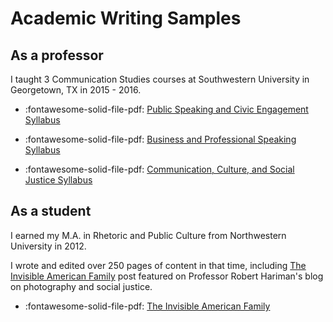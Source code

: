 # Academic Writing Samples

## As a professor

I taught 3 Communication Studies courses at Southwestern University in Georgetown, TX in 2015 - 2016.

  - :fontawesome-solid-file-pdf: [Public Speaking and Civic Engagement Syllabus](assets/public_speaking_syllabus.pdf)

  - :fontawesome-solid-file-pdf: [Business and Professional Speaking Syllabus](assets/business_professional_speaking.pdf)

  - :fontawesome-solid-file-pdf: [Communication, Culture, and Social Justice Syllabus](assets/southwestern_syllabus.pdf)

## As a student

I earned my M.A. in Rhetoric and Public Culture from Northwestern University in 2012.

I wrote and edited over 250 pages of content in that time, including [The Invisible American Family](http://www.nocaptionneeded.com/2011/06/the-invisible-american-family/) post featured on Professor Robert Hariman's blog on photography and social justice.

- :fontawesome-solid-file-pdf: [The Invisible American Family](assets/no-caption-needed.pdf)
